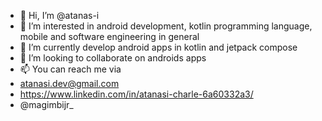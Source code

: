 - 👋 Hi, I’m @atanas-i
- 👀 I’m interested in android development, kotlin programming language, mobile and software engineering in general
- 🌱 I’m currently develop android apps in kotlin and jetpack compose
- 💞️ I’m looking to collaborate on androids apps
- 📫 You can reach me via
-  atanasi.dev@gmail.com
-  https://www.linkedin.com/in/atanasi-charle-6a60332a3/
-  @magimbijr_

<!---
atanas-i/atanas-i is a ✨ special ✨ repository because its `README.md` (this file) appears on your GitHub profile.
You can click the Preview link to take a look at your changes.
--->
